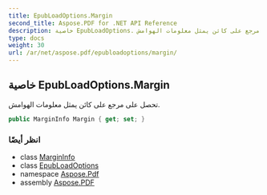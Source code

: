```yaml
---
title: EpubLoadOptions.Margin
second_title: Aspose.PDF for .NET API Reference
description: خاصية EpubLoadOptions. تحصل على مرجع على كائن يمثل معلومات الهوامش
type: docs
weight: 30
url: /ar/net/aspose.pdf/epubloadoptions/margin/
---
```

## خاصية EpubLoadOptions.Margin

تحصل على مرجع على كائن يمثل معلومات الهوامش.

```csharp
public MarginInfo Margin { get; set; }
```

### انظر أيضًا

* class [MarginInfo](../../margininfo/)
* class [EpubLoadOptions](../)
* namespace [Aspose.Pdf](../../../aspose.pdf/)
* assembly [Aspose.PDF](../../../)